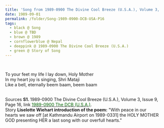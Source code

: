 ```yaml
---
title: 'Song from 1989-0900 The Divine Cool Breeze (U.S.A.), Volume 3, Issue 9, Page 16'
date: 1989-09-01
permalink: /folder/Song-1989-0900-DCB-USA-P16
tags:
  - black @ Song
  - blue @ TBD
  - brown @ 1989
  - cornflowerblue @ Nepal
  - deeppink @ 1989-0900 The Divine Cool Breeze (U.S.A.)
  - green @ Story of Song  
---
```


<br>

<p>
To your feet my life I lay down, Holy Mother<br>
In my heart joy is singing, Shri Mataji<br>
Like a bell, eternally beem baam, beem baam
</p>

<br>

<wave-list>
<list-title color="DarkSeaGreen" width="40">Sources</list-title>
  <list-item color="BlanchedAlmond"  width="280"><b>S1. </b> 1989-0900 The Divine Cool Breeze (U.S.A.), Volume 3, Issue 9, Page 16, link <a href="https://b286c762-1c9b-468d-afbf-9f039b298299.usrfiles.com/ugd/b286c7_362a307f0cb14c2eb79e802e2ee530ef.pdf"><font color="DarkGreen">1989-0900 The DCB (U.S.A.)</font></a>.</list-item>
</wave-list>

<br>

<wave-list>
<list-title color="DarkSeaGreen" width="25">Story</list-title>
  <list-item color="BlanchedAlmond"  width="280"><b>Liselotte Wiehart introduction of the poem:</b> "With peace in our hearts we saw off [at Kathmandu Airport on 1989-0331] the HOLY MOTHER GOD presenting HER a last song with our overfull hearts."</list-item>
</wave-list>